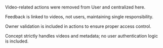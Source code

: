Video-related actions were removed from User and centralized here.

Feedback is linked to videos, not users, maintaining single responsibility.

Owner validation is included in actions to ensure proper access control.

Concept strictly handles videos and metadata; no user authentication logic is included.